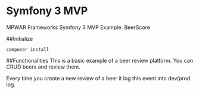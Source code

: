 # Symfony 3 MVP
MPWAR Frameworks Symfony 3 MVP Example: BeerScore

##Initialize
```
composer install
```

##Functionalities
This is a basic example of a beer review platform. 
You can CRUD beers and review them.

Every time you create a new review of a beer it log this event into dev/prod log.